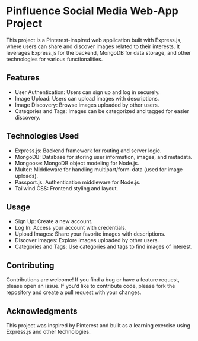 # Pinfluence Social Media Web-App Project
This project is a Pinterest-inspired web application built with Express.js, where users can share and discover images related to their interests. It leverages Express.js for the backend, MongoDB for data storage, and other technologies for various functionalities.

## Features
- User Authentication: Users can sign up and log in securely.
- Image Upload: Users can upload images with descriptions.
- Image Discovery: Browse images uploaded by other users.
- Categories and Tags: Images can be categorized and tagged for easier discovery.
## Technologies Used
- Express.js: Backend framework for routing and server logic.
- MongoDB: Database for storing user information, images, and metadata.
- Mongoose: MongoDB object modeling for Node.js.
- Multer: Middleware for handling multipart/form-data (used for image uploads).
- Passport.js: Authentication middleware for Node.js.
- Tailwind CSS: Frontend styling and layout.

## Usage
- Sign Up: Create a new account.
- Log In: Access your account with credentials.
- Upload Images: Share your favorite images with descriptions.
- Discover Images: Explore images uploaded by other users.
- Categories and Tags: Use categories and tags to find images of interest.

## Contributing
Contributions are welcome! If you find a bug or have a feature request, please open an issue. If you'd like to contribute code, please fork the repository and create a pull request with your changes.

## Acknowledgments
This project was inspired by Pinterest and built as a learning exercise using Express.js and other technologies.

